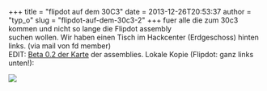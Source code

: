 +++
title = "flipdot auf dem 30C3"
date = 2013-12-26T20:53:37
author = "typ_o"
slug = "flipdot-auf-dem-30c3-2"
+++
fuer alle die zum 30c3 kommen und nicht so lange die Flipdot assembly  
suchen wollen. Wir haben einen Tisch im Hackcenter (Erdgeschoss)
hinten  
links. (via mail von fd member)  
EDIT: [Beta 0.2 der
Karte](https://events.ccc.de/congress/2013/wiki/images/0/06/30c3-map_v0.2-beta2.png)
der assemblies. Lokale Kopie (Flipdot: ganz links unten\!):  
  
[![](https://flipdot.org/blog/uploads/30c3-map_v0.2-beta2.serendipityThumb.png)](https://flipdot.org/blog/uploads/30c3-map_v0.2-beta2.png)

